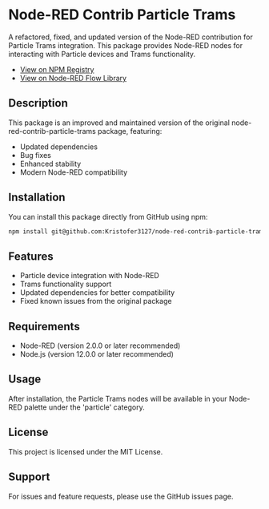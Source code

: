 # Node-RED Contrib Particle Trams

A refactored, fixed, and updated version of the Node-RED contribution for Particle Trams integration. This package provides Node-RED nodes for interacting with Particle devices and Trams functionality.

- [View on NPM Registry](https://www.npmjs.com/package/node-red-contrib-particle-trams)
- [View on Node-RED Flow Library](https://flows.nodered.org/node/node-red-contrib-particle-trams)

## Description

This package is an improved and maintained version of the original node-red-contrib-particle-trams package, featuring:
- Updated dependencies
- Bug fixes
- Enhanced stability
- Modern Node-RED compatibility

## Installation

You can install this package directly from GitHub using npm:

```bash
npm install git@github.com:Kristofer3127/node-red-contrib-particle-trams.git
```

## Features

- Particle device integration with Node-RED
- Trams functionality support
- Updated dependencies for better compatibility
- Fixed known issues from the original package

## Requirements

- Node-RED (version 2.0.0 or later recommended)
- Node.js (version 12.0.0 or later recommended)

## Usage

After installation, the Particle Trams nodes will be available in your Node-RED palette under the 'particle' category.

## License

This project is licensed under the MIT License.

## Support

For issues and feature requests, please use the GitHub issues page.
